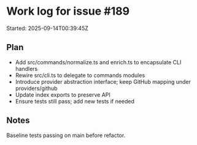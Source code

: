 # Work log for issue #189

Started: 2025-09-14T00:39:45Z

## Plan
- Add src/commands/normalize.ts and enrich.ts to encapsulate CLI handlers
- Rewire src/cli.ts to delegate to commands modules
- Introduce provider abstraction interface; keep GitHub mapping under providers/github
- Update index exports to preserve API
- Ensure tests still pass; add new tests if needed

## Notes
Baseline tests passing on main before refactor.
